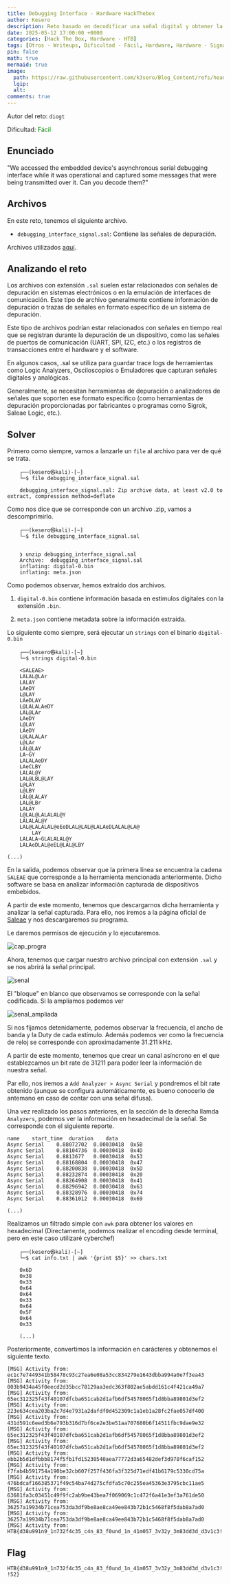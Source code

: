 ```yaml
---
title: Debugging Interface - Hardware HackThebox
author: Kesero
description: Reto basado en decodificar una señal digital y obtener la información que transmite.
date: 2025-05-12 17:00:00 +0000
categories: [Hack The Box, Hardware - HTB]
tags: [Otros - Writeups, Dificultad - Fácil, Hardware, Hardware - Signal, Otros - HTB, HTB - Hardware]
pin: false
math: true
mermaid: true
image:
  path: https://raw.githubusercontent.com/k3sero/Blog_Content/refs/heads/main/HackTheBox/assets/Hardware.png
  lqip: 
  alt: 
comments: true
---
```


Autor del reto: `diogt`

Dificultad: <font color=green>Fácil</font>

## Enunciado

"We accessed the embedded device's asynchronous serial debugging interface while it was operational and captured some messages that were being transmitted over it. Can you decode them?"

## Archivos

En este reto, tenemos el siguiente archivo.

- `debugging_interface_signal.sal`: Contiene las señales de depuración.

Archivos utilizados [aquí](https://github.com/k3sero/Blog_Content/tree/main/HackTheBox/Hardware/Debugging%20Interface).

## Analizando el reto

Los archivos con extensión `.sal` suelen estar relacionados con señales de depuración en sistemas electrónicos o en la emulación de interfaces de comunicación. Este tipo de archivo generalmente contiene información de depuración o trazas de señales en formato específico de un sistema de depuración.

Este tipo de archivos podrían estar relacionados con señales en tiempo real que se registran durante la depuración de un dispositivo, como las señales de puertos de comunicación (UART, SPI, I2C, etc.) o los registros de transacciones entre el hardware y el software.

En algunos casos, .sal se utiliza para guardar trace logs de herramientas como Logic Analyzers, Osciloscopios o Emuladores que capturan señales digitales y analógicas.

Generalmente, se necesitan herramientas de depuración o analizadores de señales que soporten ese formato específico (como herramientas de depuración proporcionadas por fabricantes o programas como Sigrok, Saleae Logic, etc.).

## Solver

Primero como siempre, vamos a lanzarle un `file` al archivo para ver de qué se trata.

```
    ┌──(kesero㉿kali)-[~]
    └─$ file debugging_interface_signal.sal

    debugging_interface_signal.sal: Zip archive data, at least v2.0 to extract, compression method=deflate
```


Como nos dice que se corresponde con un archivo .zip, vamos a descomprimirlo.

```
    ┌──(kesero㉿kali)-[~]
    └─$ file debugging_interface_signal.sal


    ❯ unzip debugging_interface_signal.sal
    Archive:  debugging_interface_signal.sal
    inflating: digital-0.bin           
    inflating: meta.json  
```


Como podemos observar, hemos extraído dos archivos. 

1. `digital-0.bin` contiene información basada en estímulos digitales con la extensión `.bin`.

2. `meta.json` contiene metadata sobre la información extraida.

Lo siguiente como siempre, será ejecutar un `strings` con el binario `digital-0.bin`

```
    ┌──(kesero㉿kali)-[~]
    └─$ strings digital-0.bin

    <SALEAE>
    LALAL@LAr
    LALAY
    LAeDY
    L@LAY
    LAeDLAY
    L@LALALAeDY
    LAL@LAr
    LAeDY
    L@LAY
    LAeDY
    L@LALALAr
    L@LAr
    LAL@LAY
    LA~GY
    LALALAeDY
    LAeCLBY
    LALAL@Y
    LAL@LBL@LAY
    L@LAY
    L@LBY
    LAL@LALAY
    LAL@LBr
    LALAY
    L@LAL@LALALAL@Y
    LALALAL@Y
    LAL@LALALAL@eEeDLAL@LAL@LALAeDLALAL@LA@
        LAY
    LALALA~GLALALAL@Y
    LALAeDLAL@eEL@LAL@LBY

(...)
```
En la salida, podemos observar que la primera línea se encuentra la cadena `SALEAE` que corresponde a la herramienta mencionada anteriormente. Dicho software se basa en analizar información capturada de dispositivos embebidos.

A partir de este momento, tenemos que descargarnos dicha herramienta y analizar la señal capturada.
Para ello, nos iremos a la página oficial de [Saleae](https://www.saleae.com/es/pages/descargas) y nos descargaremos su programa.

Le daremos permisos de ejecución y lo ejecutaremos.

![cap_progra](https://raw.githubusercontent.com/k3sero/Blog_Content/refs/heads/main/HackTheBox/Hardware/Debugging%20Interface/programa.png)

Ahora, tenemos que cargar nuestro archivo principal con extensión `.sal` y se nos abrirá la señal principal.

![senal](https://raw.githubusercontent.com/k3sero/Blog_Content/refs/heads/main/HackTheBox/Hardware/Debugging%20Interface/senal.png)

El "bloque" en blanco que observamos se corresponde con la señal codificada. Si la ampliamos podemos ver 

![senal_ampliada](https://raw.githubusercontent.com/k3sero/Blog_Content/refs/heads/main/HackTheBox/Hardware/Debugging%20Interface/senal_ampliada.png)

Si nos fijamos detenidamente, podemos observar la frecuencia, el ancho de banda y la Duty de cada estímulo. Además podemos ver como la frecuencia de reloj se corresponde con aproximadamente 31.211 kHz.

A partir de este momento, tenemos que crear un canal asíncrono en el que establezcamos un bit rate de 31211 para poder leer la información de nuestra señal.

Par ello, nos iremos a `Add Analyzer > Async Serial` y pondremos el bit rate obtenido (aunque se configura automáticamente, es bueno conocerlo de antemano en caso de contar con una señal difusa). 

Una vez realizado los pasos anteriores, en la sección de la derecha llamda `Analyzers`, podemos ver la información en hexadecimal de la señal. Se corresponde con el siguiente reporte.

```
name	start_time	duration	data
Async Serial	0.88072702	0.00030418	0x5B
Async Serial	0.88104736	0.00030418	0x4D
Async Serial	0.8813677	0.00030418	0x53
Async Serial	0.88168804	0.00030418	0x47
Async Serial	0.88200838	0.00030418	0x5D
Async Serial	0.88232874	0.00030418	0x20
Async Serial	0.88264908	0.00030418	0x41
Async Serial	0.88296942	0.00030418	0x63
Async Serial	0.88328976	0.00030418	0x74
Async Serial	0.88361012	0.00030418	0x69

(...)
```

Realizamos un filtrado simple con `awk` para obtener los valores en hexadecimal (Directamente, podemos realizar el encoding desde terminal, pero en este caso utilizaré cyberchef)

```
    ┌──(kesero㉿kali)-[~]
    └─$ cat info.txt | awk '{print $5}' >> chars.txt

    0x6D
    0x38
    0x33
    0x64
    0x64
    0x33
    0x64
    0x5F
    0x64
    0x33

    (...)
```

Posteriormente, convertimos la información en carácteres y obtenemos el siguiente texto.

```
[MSG] Activity from: ec1c7e7449341b58478c93c27ea6e08a53cc834279e1643dbba994a0e7f3ea43
[MSG] Activity from: 003b9434a45f0eecd2d35bcc78129aa3edc363f802ae5abdd161c4f421ca49a7
[MSG] Activity from: 65ec312325f43f40107dfcba651cab2d1afb6df54578065f1d8bba89801d3ef2
[MSG] Activity from: 223e634cea203ba2c7d4e7931a2dafdf0d452309c1a1eb1a28fc2fae057df400
[MSG] Activity from: 431d591c6eed3b6e793b316d7bf6ce2e3be51aa707680b6f14511fbc9dae9e32
[MSG] Activity from: 65ec312325f43f40107dfcba651cab2d1afb6df54578065f1d8bba89801d3ef2
[MSG] Activity from: 65ec312325f43f40107dfcba651cab2d1afb6df54578065f1d8bba89801d3ef2
[MSG] Activity from: ebb2b5d1dfbbb8174f5fb1fd15230540aea77772d3a65482def3d978f6caf152
[MSG] Activity from: f7fab4b591754a190be32cb607f257f436fa3f325d71edf41b6179c5330cd75a
[MSG] Activity from: 476bdcaf166385371f49c54ba74d275cfdfa5c70c255ea45363e3795cbc11ae5
[MSG] Activity from: 63681fa3c03451c49f9fc2ab9be43bea7f069069c1c472f6a41e3ef3a761de50
[MSG] Activity from: 36257a19934b71cea753da3df9be8ae8ca49ee843b72b1c5468f8f5dab8a7ad0
[MSG] Activity from: 36257a19934b71cea753da3df9be8ae8ca49ee843b72b1c5468f8f5dab8a7ad0
[MSG] Activity from: HTB{d38u991n9_1n732f4c35_c4n_83_f0und_1n_41m057_3v32y_3m83dd3d_d3v1c3!!52}
```

## Flag
`HTB{d38u991n9_1n732f4c35_c4n_83_f0und_1n_41m057_3v32y_3m83dd3d_d3v1c3!!52}`